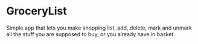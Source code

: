 # GroceryList
Simple app that lets you make shopping list, add, delete, mark and unmark all the stuff you are supposed to buy, or you already have in basket.
